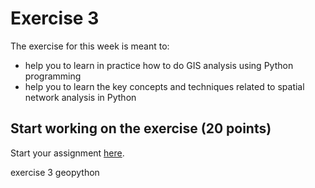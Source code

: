 # Exercise 3

The exercise for this week is meant to:

- help you to learn in practice how to do GIS analysis using Python programming
- help you to learn the key concepts and techniques related to spatial network analysis in Python

## Start working on the exercise (20 points)

Start your assignment [here](Exercise-3.ipynb).

exercise 3 geopython